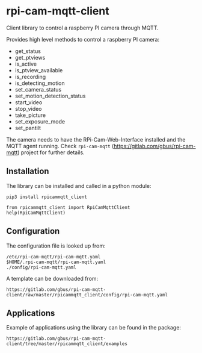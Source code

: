 # rpi-cam-mqtt-client

Client library to control a raspberry PI camera through MQTT.

Provides high level methods to control a raspberry PI camera:
  - get_status
  - get_ptviews
  - is_active
  - is_ptview_available
  - is_recording
  - is_detecting_motion
  - set_camera_status
  - set_motion_detection_status
  - start_video
  - stop_video
  - take_picture
  - set_exposure_mode
  - set_pantilt

The camera needs to have the RPi-Cam-Web-Interface installed and the MQTT agent running. Check `rpi-cam-mqtt` (https://gitlab.com/gbus/rpi-cam-mqtt) project for further details.

## Installation

The library can be installed and called in a python module:

    pip3 install rpicammqtt_client

    from rpicammqtt_client import RpiCamMqttClient
    help(RpiCamMqttClient)

## Configuration

The configuration file is looked up from:

    /etc/rpi-cam-mqtt/rpi-cam-mqtt.yaml
    $HOME/.rpi-cam-mqtt/rpi-cam-mqtt.yaml
    ./config/rpi-cam-mqtt.yaml

A template can be downloaded from:

    https://gitlab.com/gbus/rpi-cam-mqtt-client/raw/master/rpicammqtt_client/config/rpi-cam-mqtt.yaml
     

## Applications

Example of applications using the library can be found in the package:

    https://gitlab.com/gbus/rpi-cam-mqtt-client/tree/master/rpicammqtt_client/examples

